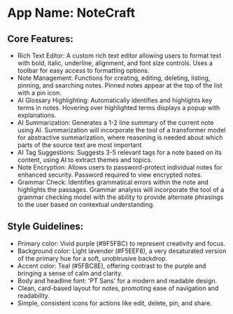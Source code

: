 # **App Name**: NoteCraft

## Core Features:

- Rich Text Editor: A custom rich text editor allowing users to format text with bold, italic, underline, alignment, and font size controls. Uses a toolbar for easy access to formatting options.
- Note Management: Functions for creating, editing, deleting, listing, pinning, and searching notes. Pinned notes appear at the top of the list with a pin icon.
- AI Glossary Highlighting: Automatically identifies and highlights key terms in notes. Hovering over highlighted terms displays a popup with explanations.
- AI Summarization: Generates a 1-2 line summary of the current note using AI. Summarization will incorporate the tool of a transformer model for abstractive summarization, where reasoning is needed about which parts of the source text are most important
- AI Tag Suggestions: Suggests 3-5 relevant tags for a note based on its content, using AI to extract themes and topics.
- Note Encryption: Allows users to password-protect individual notes for enhanced security. Password required to view encrypted notes.
- Grammar Check: Identifies grammatical errors within the note and highlights the passages. Grammar analysis will incorporate the tool of a grammar checking model with the ability to provide alternate phrasings to the user based on contextual understanding.

## Style Guidelines:

- Primary color: Vivid purple (#9F5FBC) to represent creativity and focus.
- Background color: Light lavender (#F5EEF8), a very desaturated version of the primary hue for a soft, unobtrusive backdrop.
- Accent color: Teal (#5FBC8E), offering contrast to the purple and bringing a sense of calm and clarity.
- Body and headline font: 'PT Sans' for a modern and readable design.
- Clean, card-based layout for notes, promoting ease of navigation and readability.
- Simple, consistent icons for actions like edit, delete, pin, and share.
